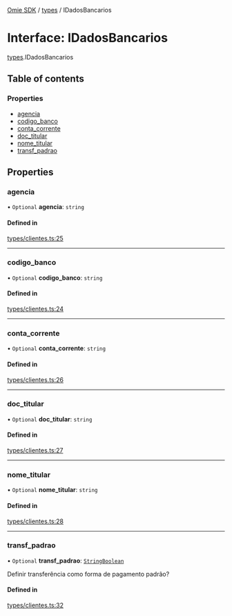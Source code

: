 [Omie SDK](../README.md) / [types](../modules/types.md) / IDadosBancarios

# Interface: IDadosBancarios

[types](../modules/types.md).IDadosBancarios

## Table of contents

### Properties

- [agencia](types.IDadosBancarios.md#agencia)
- [codigo\_banco](types.IDadosBancarios.md#codigo_banco)
- [conta\_corrente](types.IDadosBancarios.md#conta_corrente)
- [doc\_titular](types.IDadosBancarios.md#doc_titular)
- [nome\_titular](types.IDadosBancarios.md#nome_titular)
- [transf\_padrao](types.IDadosBancarios.md#transf_padrao)

## Properties

### agencia

• `Optional` **agencia**: `string`

#### Defined in

[types/clientes.ts:25](https://github.com/lucas-bogos/omie-sdk/blob/fa631c8/src/types/clientes.ts#L25)

___

### codigo\_banco

• `Optional` **codigo\_banco**: `string`

#### Defined in

[types/clientes.ts:24](https://github.com/lucas-bogos/omie-sdk/blob/fa631c8/src/types/clientes.ts#L24)

___

### conta\_corrente

• `Optional` **conta\_corrente**: `string`

#### Defined in

[types/clientes.ts:26](https://github.com/lucas-bogos/omie-sdk/blob/fa631c8/src/types/clientes.ts#L26)

___

### doc\_titular

• `Optional` **doc\_titular**: `string`

#### Defined in

[types/clientes.ts:27](https://github.com/lucas-bogos/omie-sdk/blob/fa631c8/src/types/clientes.ts#L27)

___

### nome\_titular

• `Optional` **nome\_titular**: `string`

#### Defined in

[types/clientes.ts:28](https://github.com/lucas-bogos/omie-sdk/blob/fa631c8/src/types/clientes.ts#L28)

___

### transf\_padrao

• `Optional` **transf\_padrao**: [`StringBoolean`](../modules/types.md#stringboolean)

Definir transferência como forma de pagamento padrão?

#### Defined in

[types/clientes.ts:32](https://github.com/lucas-bogos/omie-sdk/blob/fa631c8/src/types/clientes.ts#L32)
